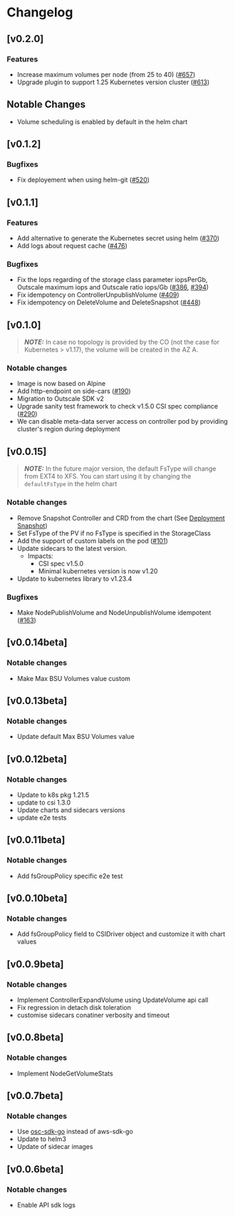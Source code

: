 # Changelog
## [v0.2.0]
### Features
* Increase maximum volumes per node (from 25 to 40) ([#657](https://github.com/outscale/osc-bsu-csi-driver/pull/657))
* Upgrade plugin to support 1.25 Kubernetes version cluster ([#613](https://github.com/outscale/osc-bsu-csi-driver/pull/613))

## Notable Changes
* Volume scheduling is enabled by default in the helm chart
## [v0.1.2]
### Bugfixes
* Fix deployement when using helm-git ([#520](https://github.com/outscale-dev/osc-bsu-csi-driver/issues/520))
## [v0.1.1]
### Features
* Add alternative to generate the Kubernetes secret using helm ([#370](https://github.com/outscale-dev/osc-bsu-csi-driver/pull/370))
* Add logs about request cache ([#476](https://github.com/outscale-dev/osc-bsu-csi-driver/pull/476))
### Bugfixes
* Fix the Iops regarding of the storage class parameter iopsPerGb, Outscale maximum iops and Outscale ratio iops/Gb ([#386](https://github.com/outscale-dev/osc-bsu-csi-driver/issues/386), [#394](https://github.com/outscale-dev/osc-bsu-csi-driver/issues/386))
* Fix idempotency on ControllerUnpublishVolume ([#409](https://github.com/outscale-dev/osc-bsu-csi-driver/issues/409))
* Fix idempotency on DeleteVolume and DeleteSnapshot ([#448](https://github.com/outscale-dev/osc-bsu-csi-driver/issues/448))
## [v0.1.0]
> **_NOTE:_** In case no topology is provided by the CO (not the case for Kubernetes > v1.17), the volume will be created in the AZ A.
### Notable changes
* Image is now based on Alpine 
* Add http-endpoint on side-cars ([#190](https://github.com/outscale-dev/osc-bsu-csi-driver/pull/190))
* Migration to Outscale SDK v2
* Upgrade sanity test framework to check v1.5.0 CSI spec compliance ([#290](https://github.com/outscale-dev/osc-bsu-csi-driver/issues/284)) 
* We can disable meta-data server access on controller pod by providing cluster's region during deployment
## [v0.0.15]
> **_NOTE:_** In the future major version, the default FsType will change from EXT4 to XFS. You can start using it by changing the `defaultFsType` in the helm chart
### Notable changes
* Remove Snapshot Controller and CRD from the chart (See [Deployment Snapshot](https://kubernetes-csi.github.io/docs/snapshot-controller.html#deployment))
* Set FsType of the PV if no FsType is specified in the StorageClass
* Add the support of custom labels on the pod ([#101](https://github.com/outscale-dev/osc-bsu-csi-driver/pull/101))
* Update sidecars to the latest version. 
  * Impacts:
    * CSI spec v1.5.0
    * Minimal kubernetes version is now v1.20
* Update to kubernetes library to v1.23.4
### Bugfixes
* Make NodePublishVolume and NodeUnpublishVolume idempotent ([#163](https://github.com/outscale-dev/osc-bsu-csi-driver/pull/163))
## [v0.0.14beta]
### Notable changes
* Make Max BSU Volumes value custom

## [v0.0.13beta]
### Notable changes
* Update default Max BSU Volumes value

## [v0.0.12beta]
### Notable changes
* Update to k8s pkg 1.21.5
* update to csi 1.3.0
* Update charts and sidecars versions
* update e2e tests

## [v0.0.11beta]
### Notable changes
* Add fsGroupPolicy specific e2e test

## [v0.0.10beta]
### Notable changes
* Add fsGroupPolicy field to CSIDriver object and customize it with chart values

## [v0.0.9beta]
### Notable changes
* Implement ControllerExpandVolume using UpdateVolume api call
* Fix regression in detach disk toleration
* customise sidecars conatiner verbosity and timeout

## [v0.0.8beta]
### Notable changes
* Implement NodeGetVolumeStats

## [v0.0.7beta]
### Notable changes
* Use [osc-sdk-go](https://github.com/outscale/osc-sdk-go) instead of aws-sdk-go
* Update to helm3
* Update of sidecar images

## [v0.0.6beta]
### Notable changes
* Enable API sdk logs 


